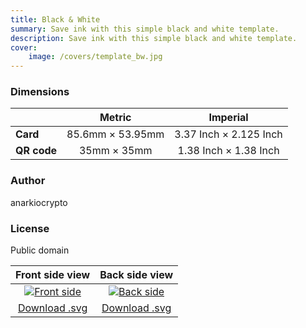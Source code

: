 ```yaml
---
title: Black & White
summary: Save ink with this simple black and white template.
description: Save ink with this simple black and white template.
cover:
    image: /covers/template_bw.jpg
---
```


### Dimensions

|    |         Metric         |           Imperial           |
|----|:----------------------:|:----------------------------:|
| **Card** | 85.6mm &times; 53.95mm | 3.37 Inch &times; 2.125 Inch |
| **QR code** |   35mm &times; 35mm    | 1.38 Inch &times; 1.38 Inch  |

### Author

anarkiocrypto

### License

Public domain

|                          Front side view                          |                         Back side view                         |
|:-----------------------------------------------------------------:|:--------------------------------------------------------------:|
| [![Front side](/templates/bw/front.png)](/templates/bw/front.png) | [![Back side](/templates/bw/back.png)](/templates/bw/back.png) |
| [Download .svg](/templates/bw/front.svg)              |            [Download .svg](/templates/bw/back.svg)             |
